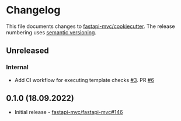 # Changelog

This file documents changes to [fastapi-mvc/cookiecutter](https://github.com/fastapi-mvc/cookiecutter). The release numbering uses [semantic versioning](http://semver.org).

## Unreleased

### Internal

* Add CI workflow for executing template checks [#3](https://github.com/fastapi-mvc/cookiecutter/issues/3). PR [#6](https://github.com/fastapi-mvc/cookiecutter/pull/6)

## 0.1.0 (18.09.2022)

* Initial release - [fastapi-mvc/fastapi-mvc#146](https://github.com/fastapi-mvc/fastapi-mvc/issues/146)

